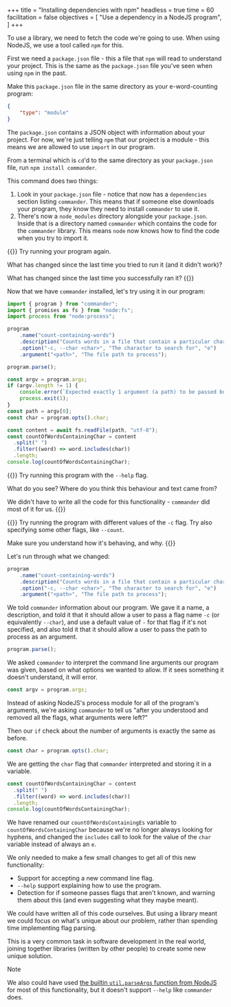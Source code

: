 +++
title = "Installing dependencies with npm"
headless = true
time = 60
facilitation = false
objectives = [
    "Use a dependency in a NodeJS program",
]
+++

To use a library, we need to fetch the code we're going to use. When using NodeJS, we use a tool called `npm` for this.

First we need a `package.json` file - this a file that `npm` will read to understand your project. This is the same as the `package.json` file you've seen when using `npm` in the past.

Make this `package.json` file in the same directory as your e-word-counting program:

```json
{
    "type": "module"
}
```

The `package.json` contains a JSON object with information about your project. For now, we're just telling `npm` that our project is a module - this means we are allowed to use `import` in our program.

From a terminal which is `cd`'d to the same directory as your `package.json` file, run `npm install commander`.

This command does two things:
1. Look in your `package.json` file - notice that now has a `dependencies` section listing `commander`. This means that if someone else downloads your program, they know they need to install `commander` to use it.
2. There's now a `node_modules` directory alongside your `package.json`. Inside that is a directory named `commander` which contains the code for the `commander` library. This means `node` now knows how to find the code when you try to import it.

{{<note type="Exercise">}}
Try running your program again.

What has changed since the last time you tried to run it (and it didn't work)?

What has changed since the last time you successfully ran it?
{{</note>}}

Now that we have `commander` installed, let's try using it in our program:

```js
import { program } from "commander";
import { promises as fs } from "node:fs";
import process from "node:process";

program
    .name("count-containing-words")
    .description("Counts words in a file that contain a particular character")
    .option("-c, --char <char>", "The character to search for", "e")
    .argument("<path>", "The file path to process");

program.parse();

const argv = program.args;
if (argv.length != 1) {
    console.error(`Expected exactly 1 argument (a path) to be passed but got ${argv.length}.`);
    process.exit(1);
}
const path = argv[0];
const char = program.opts().char;

const content = await fs.readFile(path, "utf-8");
const countOfWordsContainingChar = content
  .split(" ")
  .filter((word) => word.includes(char))
  .length;
console.log(countOfWordsContainingChar);
```

{{<note type="Exercise">}}
Try running this program with the `--help` flag.

What do you see? Where do you think this behaviour and text came from?

We didn't have to write all the code for this functionality - `commander` did most of it for us.
{{</note>}}

{{<note type="Exercise">}}
Try running the program with different values of the `-c` flag. Try also specifying some other flags, like `--count`.

Make sure you understand how it's behaving, and why.
{{</note>}}

Let's run through what we changed:

```js
program
    .name("count-containing-words")
    .description("Counts words in a file that contain a particular character")
    .option("-c, --char <char>", "The character to search for", "e")
    .argument("<path>", "The file path to process");
```

We told `commander` information about our program. We gave it a name, a description, and told it that it should allow a user to pass a flag name `-c` (or equivalently `--char`), and use a default value of `-` for that flag if it's not specified, and also told it that it should allow a user to pass the path to process as an argument.

```js
program.parse();
```

We asked `commander` to interpret the command line arguments our program was given, based on what options we wanted to allow. If it sees something it doesn't understand, it will error.

```js
const argv = program.args;
```

Instead of asking NodeJS's process module for all of the program's arguments, we're asking `commander` to tell us "after you understood and removed all the flags, what arguments were left?"

Then our `if` check about the number of arguments is exactly the same as before.

```js
const char = program.opts().char;
```

We are getting the `char` flag that `commander` interpreted and storing it in a variable.

```js
const countOfWordsContainingChar = content
  .split(" ")
  .filter((word) => word.includes(char))
  .length;
console.log(countOfWordsContainingChar);
```

We have renamed our `countOfWordsContainingEs` variable to `countOfWordsContainingChar` because we're no longer always looking for hyphens, and changed the `includes` call to look for the value of the `char` variable instead of always an `e`.

We only needed to make a few small changes to get all of this new functionality:
* Support for accepting a new command line flag.
* `--help` support explaining how to use the program.
* Detection for if someone passes flags that aren't known, and warning them about this (and even suggesting what they maybe meant).

We could have written all of this code ourselves. But using a library meant we could focus on what's unique about our problem, rather than spending time implementing flag parsing.

This is a very common task in software development in the real world, joining together libraries (written by other people) to create some new unique solution.

> [!NOTE]
>
> We also could have used [the builtin `util.parseArgs` function from NodeJS](https://nodejs.org/api/util.html#utilparseargsconfig) for most of this functionality, but it doesn't support `--help` like `commander` does.
